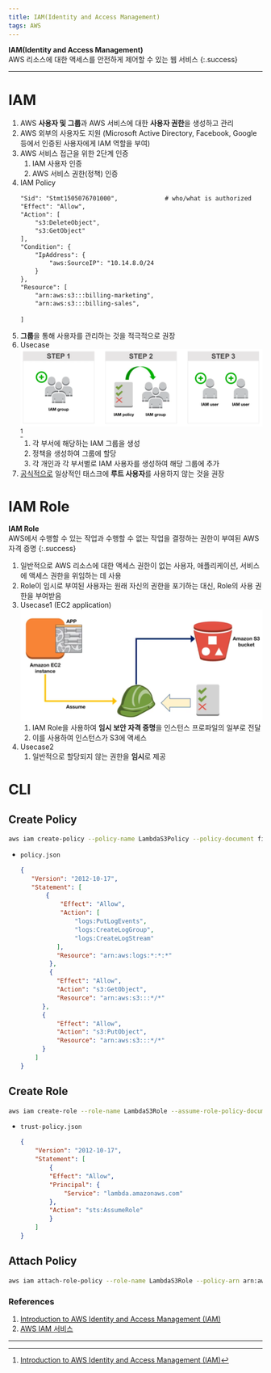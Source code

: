 ```yaml
---
title: IAM(Identity and Access Management)
tags: AWS
---
```


**IAM(Identity and Access Management)** \
AWS 리소스에 대한 액세스를 안전하게 제어할 수 있는 웹 서비스
{:.success}

---
<!--more-->

# IAM
1. AWS **사용자 및 그룹**과 AWS 서비스에 대한 **사용자 권한**을 생성하고 관리
2. AWS 외부의 사용자도 지원 (Microsoft Active Directory, Facebook, Google 등에서 인증된 사용자에게 IAM 역할을 부여)
3. AWS 서비스 접근을 위한 2단계 인증
    1. IAM 사용자 인증
    2. AWS 서비스 권한(정책) 인증
4. IAM Policy
    ```
    "Sid": "Stmt1505076701000",             # who/what is authorized
    "Effect": "Allow",
    "Action": [
        "s3:DeleteObject",
        "s3:GetObject"
    ],
    "Condition": {
        "IpAddress": {
            "aws:SourceIP": "10.14.8.0/24
        }
    },
    "Resource": [
        "arn:aws:s3:::billing-marketing",
        "arn:aws:s3:::billing-sales",

    ]
    ```
5. **그룹**을 통해 사용자를 관리하는 것을 적극적으로 권장
6. Usecase \
![Alt text](/images/DataEngineering/AWS/2023-11-01-IAM/image.png)[^1]
    1. 각 부서에 해당하는 IAM 그룹을 생성
    2. 정책을 생성하여 그룹에 할당
    3. 각 개인과 각 부서별로 IAM 사용자를 생성하여 해당 그룹에 추가
7. [공식적으로](https://docs.aws.amazon.com/ko_kr/IAM/latest/UserGuide/introduction.html) 일상적인 태스크에 **루트 사용자**를 사용하지 않는 것을 권장


# IAM Role
**IAM Role** \
AWS에서 수행할 수 있는 작업과 수행할 수 없는 작업을 결정하는 권한이 부여된 AWS 자격 증명
{:.success}

1. 일반적으로 AWS 리소스에 대한 액세스 권한이 없는 사용자, 애플리케이션, 서비스에 액세스 권한을 위임하는 데 사용
2. Role이 임시로 부여된 사용자는 원래 자신의 권한을 포기하는 대신, Role의 사용 권한을 부여받음
3. Usecase1 (EC2 application) \
![Alt text](/images/DataEngineering/AWS/2023-11-01-IAM/image-1.png)
    1. IAM Role을 사용하여 **임시 보안 자격 증명**을 인스턴스 프로파일의 일부로 전달
    2. 이를 사용하여 인스턴스가 S3에 액세스
4. Usecase2
    1. 일반적으로 할당되지 않는 권한을 **임시**로 제공


# CLI
## Create Policy
```bash
aws iam create-policy --policy-name LambdaS3Policy --policy-document file://policy.json
```
- `policy.json`
    ```json
    {
       "Version": "2012-10-17",
       "Statement": [
           {
               "Effect": "Allow",
               "Action": [
                   "logs:PutLogEvents",
                   "logs:CreateLogGroup",
                   "logs:CreateLogStream"
              ],
              "Resource": "arn:aws:logs:*:*:*"
            },
            {
              "Effect": "Allow",
              "Action": "s3:GetObject",
              "Resource": "arn:aws:s3:::*/*"
          },
          {
              "Effect": "Allow",
              "Action": "s3:PutObject",
              "Resource": "arn:aws:s3:::*/*"
          }
        ]
    }
    ```

## Create Role
```bash
aws iam create-role --role-name LambdaS3Role --assume-role-policy-document file://trust-policy.json
```

- `trust-policy.json`
    ```json
    {
        "Version": "2012-10-17",
        "Statement": [
            {
            "Effect": "Allow",
            "Principal": {
                "Service": "lambda.amazonaws.com"
            },
            "Action": "sts:AssumeRole"
            }
        ]
    }
    ```

## Attach Policy
```bash
aws iam attach-role-policy --role-name LambdaS3Role --policy-arn arn:aws:iam::AWS-ACCOUNT-NUMBER:policy/LambdaS3Policy
```


### References
1. [Introduction to AWS Identity and Access Management (IAM)](https://explore.skillbuilder.aws/learn/course/internal/view/elearning/120/introduction-to-aws-identity-and-access-management-iam)
2. [AWS IAM 서비스](https://velog.io/@rokwon_k/AWS-IAM-%EC%84%9C%EB%B9%84%EC%8A%A4)
    
---

[^1]: [Introduction to AWS Identity and Access Management (IAM)](https://explore.skillbuilder.aws/learn/course/internal/view/elearning/120/introduction-to-aws-identity-and-access-management-iam)